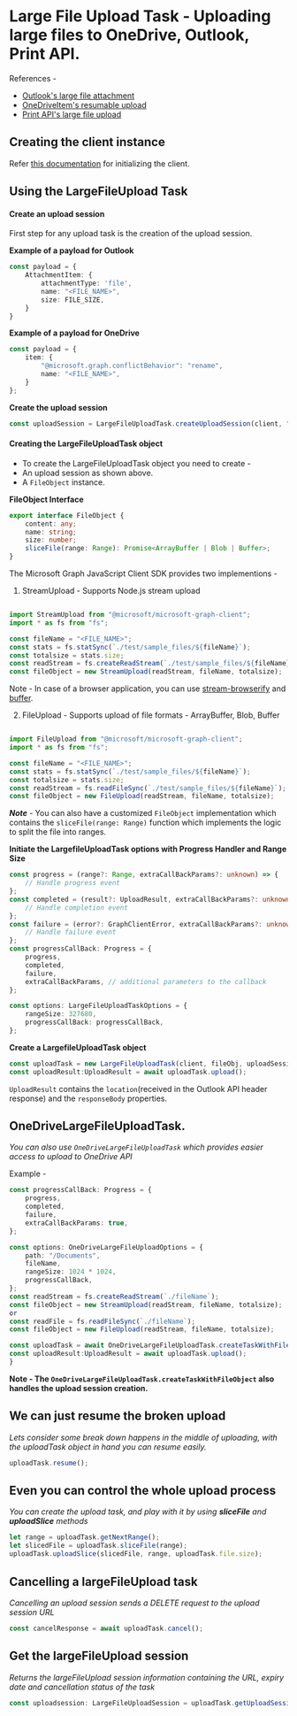 # Large File Upload Task - Uploading large files to OneDrive, Outlook, Print API.

References - 
- [Outlook's large file attachment](https://docs.microsoft.com/en-us/graph/outlook-large-attachments)
- [OneDriveItem's resumable upload](https://docs.microsoft.com/en-us/graph/api/driveitem-createuploadsession?view=graph-rest-1.0&preserve-view=true)
- [Print API's large file upload](https://docs.microsoft.com/en-us/graph/upload-data-to-upload-session)

## Creating the client instance

Refer [this documentation](../CreatingClientInstance.md) for initializing the client.

## Using the LargeFileUpload Task

#### Create an upload session
First step for any upload task is the creation of the upload session.

**Example of a payload for Outlook**

```typescript
const payload = {
	AttachmentItem: {
		attachmentType: 'file',
		name: "<FILE_NAME>",
		size: FILE_SIZE,
	}
}
```
**Example of a payload for OneDrive**

```typescript
const payload = {
	item: {
		"@microsoft.graph.conflictBehavior": "rename",
		name: "<FILE_NAME>",
	}
};
```
**Create the upload session**
```typescript
const uploadSession = LargeFileUploadTask.createUploadSession(client, "REQUEST_URL", payload)
```
#### Creating the LargeFileUploadTask object

* To create the LargeFileUploadTask object you need to create -
* An upload session as shown above.
* A `FileObject` instance.

**FileObject Interface**

```typescript
export interface FileObject {
	content: any;
	name: string;
	size: number;
	sliceFile(range: Range): Promise<ArrayBuffer | Blob | Buffer>;
}
```
The Microsoft Graph JavaScript Client SDK provides two implementions -
1. StreamUpload - Supports Node.js stream upload
```typescript

import StreamUpload from "@microsoft/microsoft-graph-client";
import * as fs from "fs";

const fileName = "<FILE_NAME>";
const stats = fs.statSync(`./test/sample_files/${fileName}`);
const totalsize = stats.size;
const readStream = fs.createReadStream(`./test/sample_files/${fileName}`);
const fileObject = new StreamUpload(readStream, fileName, totalsize);
```
Note - In case of  a browser application, you can use [stream-browserify](https://www.npmjs.com/package/stream-browserify) and [buffer](https://www.npmjs.com/package/buffer).
    
2. FileUpload - Supports upload of file formats - ArrayBuffer, Blob, Buffer
```typescript

import FileUpload from "@microsoft/microsoft-graph-client";
import * as fs from "fs";

const fileName = "<FILE_NAME>";
const stats = fs.statSync(`./test/sample_files/${fileName}`);
const totalsize = stats.size;
const readStream = fs.readFileSync(`./test/sample_files/${fileName}`);
const fileObject = new FileUpload(readStream, fileName, totalsize);
```
***Note*** - You can also have a customized `FileObject` implementation which contains the `sliceFile(range: Range)` function which implements the logic to split the file into ranges.

**Initiate the LargefileUploadTask options with Progress Handler and Range Size**

```typescript
const progress = (range?: Range, extraCallBackParams?: unknown) => {
	// Handle progress event
};
const completed = (result?: UploadResult, extraCallBackParams?: unknown) => {
	// Handle completion event
};
const failure = (error?: GraphClientError, extraCallBackParams?: unknown) => {
	// Handle failure event
};
const progressCallBack: Progress = {
	progress,
	completed,
	failure,
	extraCallBackParams, // additional parameters to the callback
};

const options: LargeFileUploadTaskOptions = {
	rangeSize: 327680,
	progressCallBack: progressCallBack,
};
```
**Create a LargefileUploadTask object**

```typescript
const uploadTask = new LargeFileUploadTask(client, fileObj, uploadSession, optionsWithProgress);
const uploadResult:UploadResult = await uploadTask.upload();
```
`UploadResult` contains the `location`(received in the Outlook API header response) and the `responseBody` properties.

## OneDriveLargeFileUploadTask.
_You can also use `OneDriveLargeFileUploadTask` which provides easier access to upload to OneDrive API_

Example -
```typescript
const progressCallBack: Progress = {
	progress,
	completed,
	failure,
	extraCallBackParams: true,
};

const options: OneDriveLargeFileUploadOptions = {
	path: "/Documents",
	fileName,
	rangeSize: 1024 * 1024,
	progressCallBack,
};
const readStream = fs.createReadStream(`./fileName`);
const fileObject = new StreamUpload(readStream, fileName, totalsize);
or
const readFile = fs.readFileSync(`./fileName`);
const fileObject = new FileUpload(readStream, fileName, totalsize);

const uploadTask = await OneDriveLargeFileUploadTask.createTaskWithFileObject(client, fileObject, options);
const uploadResult:UploadResult = await uploadTask.upload();
}
```
**Note - The `OneDriveLargeFileUploadTask.createTaskWithFileObject` also handles the upload session creation.**

## We can just resume the broken upload

_Lets consider some break down happens in the middle of uploading, with the uploadTask object in hand you can resume easily._

```typescript
uploadTask.resume();
```

## Even you can control the whole upload process

_You can create the upload task, and play with it by using **sliceFile** and **uploadSlice** methods_

```typescript
let range = uploadTask.getNextRange();
let slicedFile = uploadTask.sliceFile(range);
uploadTask.uploadSlice(slicedFile, range, uploadTask.file.size);
```

## Cancelling a largeFileUpload task

_Cancelling an upload session sends a DELETE request to the upload session URL_

```typescript
const cancelResponse = await uploadTask.cancel();
```

## Get the largeFileUpload session

_Returns the largeFileUpload session information containing the URL, expiry date and cancellation status of the task_

```typescript
const uploadsession: LargeFileUploadSession = uploadTask.getUploadSession();
```
